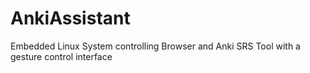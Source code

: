 # AnkiAssistant
Embedded Linux System controlling Browser and Anki SRS Tool with a gesture control interface
